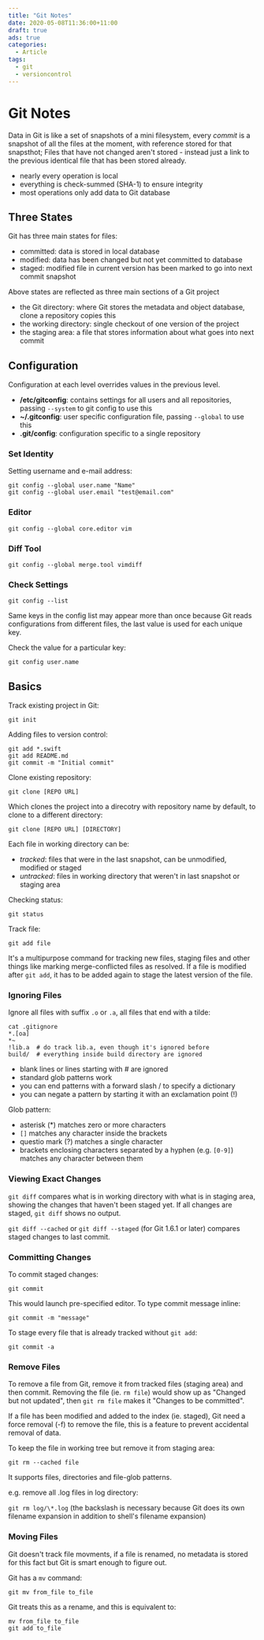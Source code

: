 ```yaml
---
title: "Git Notes"
date: 2020-05-08T11:36:00+11:00
draft: true
ads: true
categories:
  - Article
tags:
  - git
  - versioncontrol
---
```

# Git Notes

Data in Git is like a set of snapshots of a mini filesystem, every _commit_ is a snapshot of all the files at the moment, with reference stored for that snapsthot; Files that have not changed aren't stored - instead just a link to the previous identical file that has been stored already.

- nearly every operation is local
- everything is check-summed (SHA-1) to ensure integrity
- most operations only add data to Git database

## Three States

Git has three main states for files:
- committed: data is stored in local database
- modified: data has been changed but not yet committed to database
- staged: modified file in current version has been marked to go into next commit snapshot

Above states are reflected as three main sections of a Git project
- the Git directory: where Git stores the metadata and object database, clone a repository copies this
- the working directory: single checkout of one version of the project
- the staging area: a file that stores information about what goes into next commit

## Configuration

Configuration at each level overrides values in the previous level.

- __/etc/gitconfig__: contains settings for all users and all repositories, passing `--system` to git config to use this
- __~/.gitconfig__: user specific configuration file, passing `--global` to use this
- __.git/config__: configuration specific to a single repository

### Set Identity

Setting username and e-mail address:

```
git config --global user.name "Name"
git config --global user.email "test@email.com"
```

### Editor

`git config --global core.editor vim`

### Diff Tool

`git config --global merge.tool vimdiff`

### Check Settings

`git config --list`

Same keys in the config list may appear more than once because Git reads configurations from different files, the last value is used for each unique key.

Check the value for a particular key:

`git config user.name`

## Basics

Track existing project in Git:

`git init`

Adding files to version control:

```
git add *.swift
git add README.md
git commit -m "Initial commit"
```

Clone existing repository:

`git clone [REPO URL]`

Which clones the project into a direcotry with repository name by default, to clone to a different directory:

`git clone [REPO URL] [DIRECTORY]`

Each file in working directory can be:

- _tracked_: files that were in the last snapshot, can be unmodified, modified or staged
- _untracked_: files in working directory that weren't in last snapshot or staging area

Checking status:

`git status`

Track file:

`git add file`

It's a multipurpose command for tracking new files, staging files and other things like marking merge-conflicted files as resolved. If a file is modified after `git add`, it has to be added again to stage the latest version of the file.

### Ignoring Files

Ignore all files with suffix `.o` or `.a`, all files that end with a tilde:

```
cat .gitignore
*.[oa]
*~
!lib.a  # do track lib.a, even though it's ignored before
build/  # everything inside build directory are ignored
```

- blank lines or lines starting with # are ignored
- standard glob patterns work
- you can end patterns with a forward slash / to specify a dictionary
- you can negate a pattern by starting it with an exclamation point (!)

Glob pattern:

- asterisk (*) matches zero or more characters
- `[]` matches any character inside the brackets
- questio mark (?) matches a single character
- brackets enclosing characters separated by a hyphen (e.g. `[0-9]`) matches any character between them

### Viewing Exact Changes

`git diff` compares what is in working directory with what is in staging area, showing the changes that haven't been staged yet. If all changes are staged, `git diff` shows no output.

`git diff --cached` or `git diff --staged` (for Git 1.6.1 or later) compares staged changes to last commit.

### Committing Changes

To commit staged changes:

`git commit`

This would launch pre-specified editor. To type commit message inline:

`git commit -m "message"`

To stage every file that is already tracked without `git add`:

`git commit -a`

### Remove Files

To remove a file from Git, remove it from tracked files (staging area) and then commit. Removing the file (ie. `rm file`) would show up as "Changed but not updated", then `git rm file` makes it "Changes to be committed".

If a file has been modified and added to the index (ie. staged), Git need a force removal (-f) to remove the file, this is a feature to prevent accidental removal of data.

To keep the file in working tree but remove it from staging area:

`git rm --cached file`

It supports files, directories and file-glob patterns.

e.g. remove all .log files in log directory:

`git rm log/\*.log`
(the backslash is necessary because Git does its own filename expansion in addition to shell's filename expansion)

### Moving Files

Git doesn't track file movments, if a file is renamed, no metadata is stored for this fact but Git is smart enough to figure out.

Git has a `mv` command:

`git mv from_file to_file`

Git treats this as a rename, and this is equivalent to:

```
mv from_file to_file
git add to_file
```

